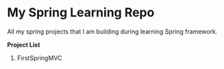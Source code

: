 # My Spring Learning Repo
All my spring projects that I am building during learning Spring framework.

**Project List**
 1. FirstSpringMVC